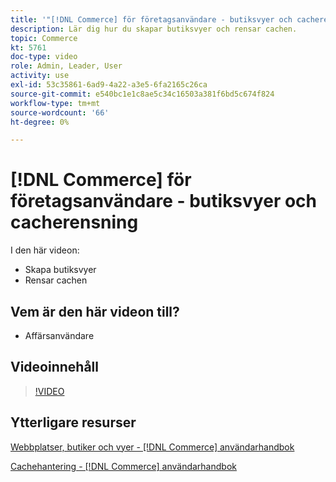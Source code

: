 ```yaml
---
title: '"[!DNL Commerce] för företagsanvändare - butiksvyer och cacherensning"'
description: Lär dig hur du skapar butiksvyer och rensar cachen.
topic: Commerce
kt: 5761
doc-type: video
role: Admin, Leader, User
activity: use
exl-id: 53c35861-6ad9-4a22-a3e5-6fa2165c26ca
source-git-commit: e540bc1e1c8ae5c34c16503a381f6bd5c674f824
workflow-type: tm+mt
source-wordcount: '66'
ht-degree: 0%

---
```


# [!DNL Commerce] för företagsanvändare - butiksvyer och cacherensning

I den här videon:

- Skapa butiksvyer
- Rensar cachen

## Vem är den här videon till?

- Affärsanvändare

## Videoinnehåll

>[!VIDEO](https://video.tv.adobe.com/v/35946?quality=12&learn=on)

## Ytterligare resurser

[Webbplatser, butiker och vyer - [!DNL Commerce] användarhandbok](https://docs.magento.com/user-guide/stores/websites-stores-views.html)

[Cachehantering - [!DNL Commerce] användarhandbok](https://docs.magento.com/user-guide/system/cache-management.html)
